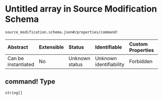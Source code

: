 # Untitled array in Source Modification Schema

```txt
source_modification.schema.json#/properties/command!
```



| Abstract            | Extensible | Status         | Identifiable            | Custom Properties | Additional Properties | Access Restrictions | Defined In                                                                                          |
| :------------------ | :--------- | :------------- | :---------------------- | :---------------- | :-------------------- | :------------------ | :-------------------------------------------------------------------------------------------------- |
| Can be instantiated | No         | Unknown status | Unknown identifiability | Forbidden         | Allowed               | none                | [source\_modification.schema.json\*](../out/source_modification.schema.json "open original schema") |

## command! Type

`string[]`
